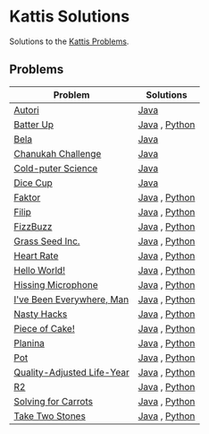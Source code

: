 # Kattis Solutions
Solutions to the [Kattis Problems](https://open.kattis.com/).

## Problems
| Problem | Solutions |
| - | - |
| [Autori](https://open.kattis.com/problems/autori) | [Java](https://github.com/bivashpandey/Kattis-Solutions/blob/main/Java/Autori.java) |
| [Batter Up](https://open.kattis.com/problems/batterup) | [Java](https://github.com/bivashpandey/Kattis-Solutions/blob/main/Java/BatterUp.java) , [Python](https://github.com/bivashpandey/Kattis-Solutions/blob/main/Python/BatterUp.py) |
| [Bela](https://open.kattis.com/problems/bela) | [Java](https://github.com/bivashpandey/Kattis-Solutions/blob/main/Java/Bela.java) |
| [Chanukah Challenge](https://open.kattis.com/problems/chanukah) | [Java](https://github.com/bivashpandey/Kattis-Solutions/blob/main/Java/ChanukahChallenge.java) |
| [Cold-puter Science](https://open.kattis.com/problems/cold) | [Java](https://github.com/bivashpandey/Kattis-Solutions/blob/main/Java/ColdputerScience.java) |
| [Dice Cup](https://open.kattis.com/problems/dicecup) | [Java](https://github.com/bivashpandey/Kattis-Solutions/blob/main/Java/DiceCup.java) |
| [Faktor](https://open.kattis.com/problems/faktor) | [Java](https://github.com/bivashpandey/Kattis-Solutions/blob/main/Java/Faktor.java) , [Python](https://github.com/bivashpandey/Kattis-Solutions/blob/main/Python/Faktor.py) |
| [Filip](https://open.kattis.com/problems/filip) | [Java](https://github.com/bivashpandey/Kattis-Solutions/blob/main/Java/Filip.java) , [Python](https://github.com/bivashpandey/Kattis-Solutions/blob/main/Python/Filip.py) |
| [FizzBuzz](https://open.kattis.com/problems/fizzbuzz) | [Java](https://github.com/bivashpandey/Kattis-Solutions/blob/main/Java/FizzBuzz.java) , [Python](https://github.com/bivashpandey/Kattis-Solutions/blob/main/Python/FizzBuzz.py) |
| [Grass Seed Inc.](https://open.kattis.com/problems/grassseed) | [Java](https://github.com/bivashpandey/Kattis-Solutions/blob/main/Java/GrassSeedInc.java) , [Python](https://github.com/bivashpandey/Kattis-Solutions/blob/main/Python/GrassSeedInc.py) |
| [Heart Rate](https://open.kattis.com/problems/heartrate) | [Java](https://github.com/bivashpandey/Kattis-Solutions/blob/main/Java/HeartRate.java) , [Python](https://github.com/bivashpandey/Kattis-Solutions/blob/main/Python/HeartRate.py) |
| [Hello World!](https://open.kattis.com/problems/hello) | [Java](https://github.com/bivashpandey/Kattis-Solutions/blob/main/Java/HelloWorld.java) , [Python](https://github.com/bivashpandey/Kattis-Solutions/blob/main/Python/HelloWorld.py) |
| [Hissing Microphone](https://open.kattis.com/problems/hissingmicrophone) | [Java](https://github.com/bivashpandey/Kattis-Solutions/blob/main/Java/HissingMicrophone.java) , [Python](https://github.com/bivashpandey/Kattis-Solutions/blob/main/Python/HissingMicrophone.py) |
| [I've Been Everywhere, Man](https://open.kattis.com/problems/everywhere) | [Java](https://github.com/bivashpandey/Kattis-Solutions/blob/main/Java/IveBeenEverywhere.java) , [Python](https://github.com/bivashpandey/Kattis-Solutions/blob/main/Python/IveBeenEverywhere.py) |
| [Nasty Hacks](https://open.kattis.com/problems/nastyhacks) | [Java](https://github.com/bivashpandey/Kattis-Solutions/blob/main/Java/NastyHacks.java) , [Python](https://github.com/bivashpandey/Kattis-Solutions/blob/main/Python/NastyHacks.py) |
| [Piece of Cake!](https://open.kattis.com/problems/pieceofcake2) | [Java](https://github.com/bivashpandey/Kattis-Solutions/blob/main/Java/PieceOfCake.java) , [Python](https://github.com/bivashpandey/Kattis-Solutions/blob/main/Python/PieceOfCake.py) |
| [Planina](https://open.kattis.com/problems/planina) | [Java](https://github.com/bivashpandey/Kattis-Solutions/blob/main/Java/Planina.java) , [Python](https://github.com/bivashpandey/Kattis-Solutions/blob/main/Python/Planina.py) |
| [Pot](https://open.kattis.com/problems/pot) | [Java](https://github.com/bivashpandey/Kattis-Solutions/blob/main/Java/Pot.java) , [Python](https://github.com/bivashpandey/Kattis-Solutions/blob/main/Python/Pot.py) |
| [Quality-Adjusted Life-Year](https://open.kattis.com/problems/qaly) | [Java](https://github.com/bivashpandey/Kattis-Solutions/blob/main/Java/QualityAdjustedLifeYear.java) , [Python](https://github.com/bivashpandey/Kattis-Solutions/blob/main/Python/QualityAdjustedLifeYear.py) |
| [R2](https://open.kattis.com/problems/r2) | [Java](https://github.com/bivashpandey/Kattis-Solutions/blob/main/Java/R2.java) , [Python](https://github.com/bivashpandey/Kattis-Solutions/blob/main/Python/R2.py) |
| [Solving for Carrots](https://open.kattis.com/problems/carrots) | [Java](https://github.com/bivashpandey/Kattis-Solutions/blob/main/Java/SolvingForCarrots.java) , [Python](https://github.com/bivashpandey/Kattis-Solutions/blob/main/Python/SolvingForCarrots.py) |
| [Take Two Stones](https://open.kattis.com/problems/twostones) | [Java](https://github.com/bivashpandey/Kattis-Solutions/blob/main/Java/TakeTwoStones.java) , [Python](https://github.com/bivashpandey/Kattis-Solutions/blob/main/Python/TakeTwoStones.py) |
